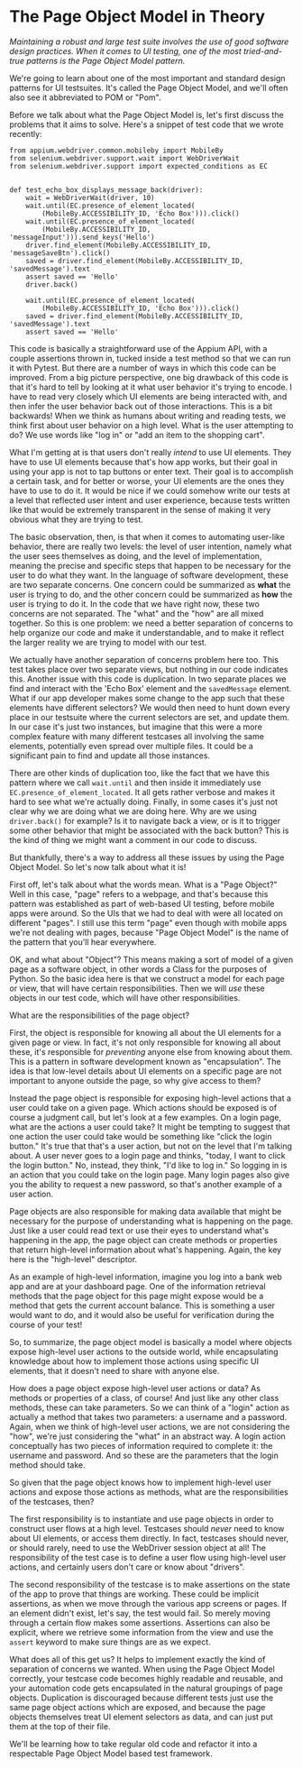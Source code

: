 # The Page Object Model in Theory

*Maintaining a robust and large test suite involves the use of good software design practices. When it comes to UI testing, one of the most tried-and-true patterns is the Page Object Model pattern.*

We're going to learn about one of the most important and standard design patterns for UI testsuites. It's called the Page Object Model, and we'll often also see it abbreviated to POM or "Pom".

Before we talk about what the Page Object Model is, let's first discuss the problems that it aims to solve. Here's a snippet of test code that we wrote recently:

    from appium.webdriver.common.mobileby import MobileBy
    from selenium.webdriver.support.wait import WebDriverWait
    from selenium.webdriver.support import expected_conditions as EC


    def test_echo_box_displays_message_back(driver):
        wait = WebDriverWait(driver, 10)
        wait.until(EC.presence_of_element_located(
            (MobileBy.ACCESSIBILITY_ID, 'Echo Box'))).click()
        wait.until(EC.presence_of_element_located(
            (MobileBy.ACCESSIBILITY_ID, 'messageInput'))).send_keys('Hello')
        driver.find_element(MobileBy.ACCESSIBILITY_ID, 'messageSaveBtn').click()
        saved = driver.find_element(MobileBy.ACCESSIBILITY_ID, 'savedMessage').text
        assert saved == 'Hello'
        driver.back()

        wait.until(EC.presence_of_element_located(
            (MobileBy.ACCESSIBILITY_ID, 'Echo Box'))).click()
        saved = driver.find_element(MobileBy.ACCESSIBILITY_ID, 'savedMessage').text
        assert saved == 'Hello'

This code is basically a straightforward use of the Appium API, with a couple assertions thrown in, tucked inside a test method so that we can run it with Pytest. But there are a number of ways in which this code can be improved. From a big picture perspective, one big drawback of this code is that it's hard to tell by looking at it what user behavior it's trying to encode. I have to read very closely which UI elements are being interacted with, and then infer the user behavior back out of those interactions. This is a bit backwards! When we think as humans about writing and reading tests, we think first about user behavior on a high level. What is the user attempting to do? We use words like "log in" or "add an item to the shopping cart".

What I'm getting at is that users don't really *intend* to use UI elements. They have to use UI elements because that's how app works, but their goal in using your app is not to tap buttons or enter text. Their goal is to accomplish a certain task, and for better or worse, your UI elements are the ones they have to use to do it. It would be nice if we could somehow write our tests at a level that reflected user intent and user experience, because tests written like that would be extremely transparent in the sense of making it very obvious what they are trying to test.

The basic observation, then, is that when it comes to automating user-like behavior, there are really two levels: the level of user intention, namely what the user sees themselves as doing, and the level of implementation, meaning the precise and specific steps that happen to be necessary for the user to do what they want. In the language of software development, these are two separate concerns. One concern could be summarized as **what** the user is trying to do, and the other concern could be summarized as **how** the user is trying to do it. In the code that we have right now, these two concerns are not separated. The "what" and the "how" are all mixed together. So this is one problem: we need a better separation of concerns to help organize our code and make it understandable, and to make it reflect the larger reality we are trying to model with our test.

We actually have another separation of concerns problem here too. This test takes place over two separate views, but nothing in our code indicates this. Another issue with this code is duplication. In two separate places we find and interact with the 'Echo Box' element and the <code>savedMessage</code> element. What if our app developer makes some change to the app such that these elements have different selectors? We would then need to hunt down every place in our testsuite where the current selectors are set, and update them. In our case it's just two instances, but imagine that this were a more complex feature with many different testcases all involving the same elements, potentially even spread over multiple files. It could be a significant pain to find and update all those instances.

There are other kinds of duplication too, like the fact that we have this pattern where we call <code>wait.until</code> and then inside it immediately use <code>EC.presence_of_element_located</code>. It all gets rather verbose and makes it hard to see what we're actually doing. Finally, in some cases it's just not clear why we are doing what we are doing here. Why are we using <code>driver.back()</code> for example? Is it to navigate back a view, or is it to trigger some other behavior that might be associated with the back button? This is the kind of thing we might want a comment in our code to discuss.

But thankfully, there's a way to address all these issues by using the Page Object Model. So let's now talk about what it is!

First off, let's talk about what the words mean. What is a "Page Object?" Well in this case, "page" refers to a webpage, and that's because this pattern was established as part of web-based UI testing, before mobile apps were around. So the UIs that we had to deal with were all located on different "pages". I still use this term "page" even though with mobile apps we're not dealing with pages, because "Page Object Model" is the name of the pattern that you'll hear everywhere.

OK, and what about "Object"? This means making a sort of model of a given page as a software object, in other words a Class for the purposes of Python. So the basic idea here is that we construct a model for each page or view, that will have certain responsibilities. Then we will *use* these objects in our test code, which will have other responsibilities.

What are the responsibilities of the page object?

First, the object is responsible for knowing all about the UI elements for a given page or view. In fact, it's not only responsible for knowing all about these, it's responsible for *preventing* anyone else from knowing about them. This is a pattern in software development known as "encapsulation". The idea is that low-level details about UI elements on a specific page are not important to anyone outside the page, so why give access to them?

Instead the page object is responsible for exposing high-level actions that a user could take on a given page. Which actions should be exposed is of course a judgment call, but let's look at a few examples. On a login page, what are the actions a user could take? It might be tempting to suggest that one action the user could take would be something like "click the login button." It's true that that's a user action, but not on the level that I'm talking about. A user never goes to a login page and thinks, "today, I want to click the login button." No, instead, they think, "I'd like to log in." So logging in is an action that you could take on the login page. Many login pages also give you the ability to request a new password, so that's another example of a user action.

Page objects are also responsible for making data available that might be necessary for the purpose of understanding what is happening on the page. Just like a user could read text or use their eyes to understand what's happening in the app, the page object can create methods or properties that return high-level information about what's happening. Again, the key here is the "high-level" descriptor.

As an example of high-level information, imagine you log into a bank web app and are at your dashboard page. One of the information retrieval methods that the page object for this page might expose would be a method that gets the current account balance. This is something a user would want to do, and it would also be useful for verification during the course of your test!

So, to summarize, the page object model is basically a model where objects expose high-level user actions to the outside world, while encapsulating knowledge about how to implement those actions using specific UI elements, that it doesn't need to share with anyone else.

How does a page object expose high-level user actions or data? As methods or properties of a class, of course! And just like any other class methods, these can take parameters. So we can think of a "login" action as actually a method that takes two parameters: a username and a password. Again, when we think of high-level user actions, we are not considering the "how", we're just considering the "what" in an abstract way. A login action conceptually has two pieces of information required to complete it: the username and password. And so these are the parameters that the login method should take.

So given that the page object knows how to implement high-level user actions and expose those actions as methods, what are the responsibilities of the testcases, then?

The first responsibility is to instantiate and use page objects in order to construct user flows at a high level. Testcases should *never* need to know about UI elements, or access them directly. In fact, testcases should never, or should rarely, need to use the WebDriver session object at all! The responsibility of the test case is to define a user flow using high-level user actions, and certainly users don't care or know about "drivers".

The second responsibility of the testcase is to make assertions on the state of the app to prove that things are working. These could be implicit assertions, as when we move through the various app screens or pages. If an element didn't exist, let's say, the test would fail. So merely moving through a certain flow makes some assertions. Assertions can also be explicit, where we retrieve some information from the view and use the <code>assert</code> keyword to make sure things are as we expect.

What does all of this get us? It helps to implement exactly the kind of separation of concerns we wanted. When using the Page Object Model correctly, your testcase code becomes highly readable and reusable, and your automation code gets encapsulated in the natural groupings of page objects. Duplication is discouraged because different tests just use the same page object actions which are exposed, and because the page objects themselves treat UI element selectors as data, and can just put them at the top of their file.

We'll be learning how to take regular old code and refactor it into a respectable Page Object Model based test framework.


